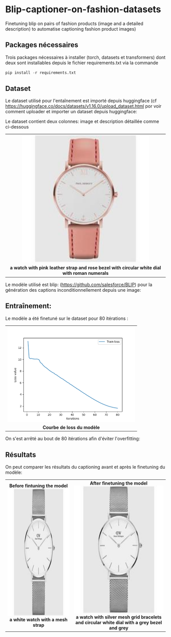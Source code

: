 # Blip-captioner-on-fashion-datasets
Finetuning blip on pairs of fashion products (image and a detailed description) to automatise captioning fashion product images)
## Packages nécessaires
Trois packages nécessaires à installer (torch, datasets et transformers) dont deux sont installables depuis le fichier requirements.txt via la commande 

```python
pip install -r requirements.txt
```
## Dataset
Le dataset utilisé pour l'entaînement est importé depuis huggingface (cf https://huggingface.co/docs/datasets/v1.16.0/upload_dataset.html por voir comment uploader et importer un dataset depuis huggingface:

Le dataset contient deux colonnes: image et description détaillée comme ci-dessous

<table>
  <tr>
    <td align="center">
      <img src="watch.jpg" alt="Image" style=width="400" height="400">
    </td>
  </tr>
  <tr>
    <td align="center">
      <strong>a watch with pink leather strap and rose bezel with circular white dial with roman numerals</strong>
    </td>
  </tr>
</table>

Le modèle utilisé est blip: (https://github.com/salesforce/BLIP) pour la génération des captions inconditionnellement depuis une image:

## Entraînement:

Le modèle a été finetuné sur le dataset pour 80 itérations :

<table>
  <tr>
    <td align="center">
      <img src="loss.png" alt="Image" style=width="400" height="300">
    </td>
  </tr>
  <tr>
    <td align="center">
      <strong>Courbe de loss du modèle</strong>
    </td>
  </tr>
</table>

On s'est arrêté au bout de 80 itérations afin d'éviter l'overfitting:

## Résultats

On peut comparer les résultats du captioning avant et après le finetuning du modèle:

<table>
  <tr>
    <td align="center">
      <strong>Before fintuning the model </strong>
      <br>
      <img src="kaggcap_220.jpg" alt="Image 1" style="width:400px; height:400px;">
      <br>
      <strong>a white watch with a mesh strap</strong>
    </td>
    <td align="center">
      <strong>After finetuning the model</strong>
      <br>
      <img src="kaggcap_220.jpg" alt="Image 2" style="width:400px; height:400px;">
      <br>
      <strong>a watch with silver mesh grid bracelets and circular white dial with a grey bezel and grey</strong>
      <br>
    </td>
  </tr>
</table>


